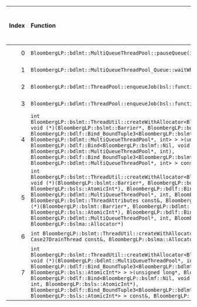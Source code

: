 |   Index | Function                                                                                                                                                                                                                                                                                                                                                                                                                                                                                                                                                                                                                                                                                                                                                                                                               |   Difference in number of lines |   Function size difference in bytes | Disassembly                                                |   Number of lines in `assume` build |   Number of bytes in `assume` build |   Number of lines in `none` build |   Number of bytes in `none` build |
|--------:|:-----------------------------------------------------------------------------------------------------------------------------------------------------------------------------------------------------------------------------------------------------------------------------------------------------------------------------------------------------------------------------------------------------------------------------------------------------------------------------------------------------------------------------------------------------------------------------------------------------------------------------------------------------------------------------------------------------------------------------------------------------------------------------------------------------------------------|--------------------------------:|------------------------------------:|:-----------------------------------------------------------|------------------------------------:|------------------------------------:|----------------------------------:|----------------------------------:|
|       0 | `BloombergLP::bdlmt::MultiQueueThreadPool::pauseQueue(int)`                                                                                                                                                                                                                                                                                                                                                                                                                                                                                                                                                                                                                                                                                                                                                            |                               3 |                                  16 | [Assumed](0.assume.s), [Ignored](0.none.s), [Diff](0.diff) |                                 544 |                             4410096 |                               528 |                           4410176 |
|       1 | `BloombergLP::bdlmt::MultiQueueThreadPool_Queue::waitWhilePausing()`                                                                                                                                                                                                                                                                                                                                                                                                                                                                                                                                                                                                                                                                                                                                                   |                               3 |                                  16 | [Assumed](1.assume.s), [Ignored](1.none.s), [Diff](1.diff) |                                 144 |                             4402928 |                               128 |                           4403024 |
|       2 | `BloombergLP::bdlmt::ThreadPool::enqueueJob(bsl::function<void ()> const&)`                                                                                                                                                                                                                                                                                                                                                                                                                                                                                                                                                                                                                                                                                                                                            |                              -3 |                                 -16 | [Assumed](2.assume.s), [Ignored](2.none.s), [Diff](2.diff) |                                 176 |                             4422704 |                               192 |                           4422768 |
|       3 | `BloombergLP::bdlmt::ThreadPool::enqueueJob(bsl::function<void ()>&&)`                                                                                                                                                                                                                                                                                                                                                                                                                                                                                                                                                                                                                                                                                                                                                 |                              -3 |                                 -16 | [Assumed](3.assume.s), [Ignored](3.none.s), [Diff](3.diff) |                                 176 |                             4422880 |                               192 |                           4422960 |
|       4 | `int BloombergLP::bslmt::ThreadUtil::createWithAllocator<BloombergLP::bdlf::Bind<BloombergLP::bslmf::Nil, void (*)(BloombergLP::bslmt::Barrier*, BloombergLP::bdlmt::MultiQueueThreadPool*, int), BloombergLP::bdlf::Bind_BoundTuple3<BloombergLP::bslmt::Barrier*, BloombergLP::bdlmt::MultiQueueThreadPool*, int> > >(unsigned long*, BloombergLP::bdlf::Bind<BloombergLP::bslmf::Nil, void (*)(BloombergLP::bslmt::Barrier*, BloombergLP::bdlmt::MultiQueueThreadPool*, int), BloombergLP::bdlf::Bind_BoundTuple3<BloombergLP::bslmt::Barrier*, BloombergLP::bdlmt::MultiQueueThreadPool*, int> > const&, BloombergLP::bslma::Allocator*)`                                                                                                                                                                          |                              -6 |                                 -16 | [Assumed](4.assume.s), [Ignored](4.none.s), [Diff](4.diff) |                                 400 |                             4394432 |                               416 |                           4394432 |
|       5 | `int BloombergLP::bslmt::ThreadUtil::createWithAllocator<BloombergLP::bdlf::Bind<BloombergLP::bslmf::Nil, void (*)(BloombergLP::bslmt::Barrier*, BloombergLP::bdlmt::MultiQueueThreadPool*, int, BloombergLP::bsls::AtomicInt*), BloombergLP::bdlf::Bind_BoundTuple4<BloombergLP::bslmt::Barrier*, BloombergLP::bdlmt::MultiQueueThreadPool*, int, BloombergLP::bsls::AtomicInt*> > >(unsigned long*, BloombergLP::bslmt::ThreadAttributes const&, BloombergLP::bdlf::Bind<BloombergLP::bslmf::Nil, void (*)(BloombergLP::bslmt::Barrier*, BloombergLP::bdlmt::MultiQueueThreadPool*, int, BloombergLP::bsls::AtomicInt*), BloombergLP::bdlf::Bind_BoundTuple4<BloombergLP::bslmt::Barrier*, BloombergLP::bdlmt::MultiQueueThreadPool*, int, BloombergLP::bsls::AtomicInt*> > const&, BloombergLP::bslma::Allocator*)` |                              -6 |                                 -16 | [Assumed](5.assume.s), [Ignored](5.none.s), [Diff](5.diff) |                                 368 |                             4396992 |                               384 |                           4397040 |
|       6 | `int BloombergLP::bslmt::ThreadUtil::createWithAllocator<Case27DrainThread>(unsigned long*, Case27DrainThread const&, BloombergLP::bslma::Allocator*)`                                                                                                                                                                                                                                                                                                                                                                                                                                                                                                                                                                                                                                                                 |                              -7 |                                 -32 | [Assumed](6.assume.s), [Ignored](6.none.s), [Diff](6.diff) |                                 368 |                             4395472 |                               400 |                           4395488 |
|       7 | `int BloombergLP::bslmt::ThreadUtil::createWithAllocator<BloombergLP::bdlf::Bind<BloombergLP::bslmf::Nil, void (*)(BloombergLP::bdlmt::MultiQueueThreadPool*, int, BloombergLP::bsls::AtomicInt*), BloombergLP::bdlf::Bind_BoundTuple3<BloombergLP::bdlmt::MultiQueueThreadPool*, int, BloombergLP::bsls::AtomicInt*> > >(unsigned long*, BloombergLP::bslmt::ThreadAttributes const&, BloombergLP::bdlf::Bind<BloombergLP::bslmf::Nil, void (*)(BloombergLP::bdlmt::MultiQueueThreadPool*, int, BloombergLP::bsls::AtomicInt*), BloombergLP::bdlf::Bind_BoundTuple3<BloombergLP::bdlmt::MultiQueueThreadPool*, int, BloombergLP::bsls::AtomicInt*> > const&, BloombergLP::bslma::Allocator*)`                                                                                                                         |                              -8 |                                 -32 | [Assumed](7.assume.s), [Ignored](7.none.s), [Diff](7.diff) |                                 352 |                             4397856 |                               384 |                           4397920 |